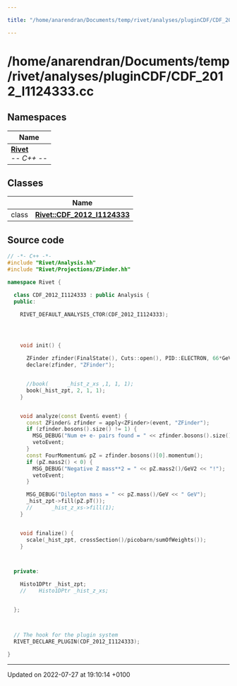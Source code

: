 ```yaml
---

title: "/home/anarendran/Documents/temp/rivet/analyses/pluginCDF/CDF_2012_I1124333.cc"

---
```


# /home/anarendran/Documents/temp/rivet/analyses/pluginCDF/CDF_2012_I1124333.cc



## Namespaces

| Name           |
| -------------- |
| **[Rivet](http://example.org/namespaces/namespacerivet/)** <br>-*- C++ -*-  |

## Classes

|                | Name           |
| -------------- | -------------- |
| class | **[Rivet::CDF_2012_I1124333](http://example.org/classes/classrivet_1_1cdf__2012__i1124333/)**  |




## Source code

```cpp
// -*- C++ -*-
#include "Rivet/Analysis.hh"
#include "Rivet/Projections/ZFinder.hh"

namespace Rivet {

  class CDF_2012_I1124333 : public Analysis {
  public:

    RIVET_DEFAULT_ANALYSIS_CTOR(CDF_2012_I1124333);




    void init() {

      ZFinder zfinder(FinalState(), Cuts::open(), PID::ELECTRON, 66*GeV, 116*GeV, 0.0, ZFinder::ClusterPhotons::NONE);
      declare(zfinder, "ZFinder");


      //book(      _hist_z_xs ,1, 1, 1);
      book(_hist_zpt, 2, 1, 1);
    }


    void analyze(const Event& event) {
      const ZFinder& zfinder = apply<ZFinder>(event, "ZFinder");
      if (zfinder.bosons().size() != 1) {
        MSG_DEBUG("Num e+ e- pairs found = " << zfinder.bosons().size());
        vetoEvent;
      }
      const FourMomentum& pZ = zfinder.bosons()[0].momentum();
      if (pZ.mass2() < 0) {
        MSG_DEBUG("Negative Z mass**2 = " << pZ.mass2()/GeV2 << "!");
        vetoEvent;
      }

      MSG_DEBUG("Dilepton mass = " << pZ.mass()/GeV << " GeV");
      _hist_zpt->fill(pZ.pT());
      //      _hist_z_xs->fill(1);
    }


    void finalize() {
      scale(_hist_zpt, crossSection()/picobarn/sumOfWeights());
    }



  private:

    Histo1DPtr _hist_zpt;
    //    Histo1DPtr _hist_z_xs;


  };



  // The hook for the plugin system
  RIVET_DECLARE_PLUGIN(CDF_2012_I1124333);

}
```


-------------------------------

Updated on 2022-07-27 at 19:10:14 +0100
